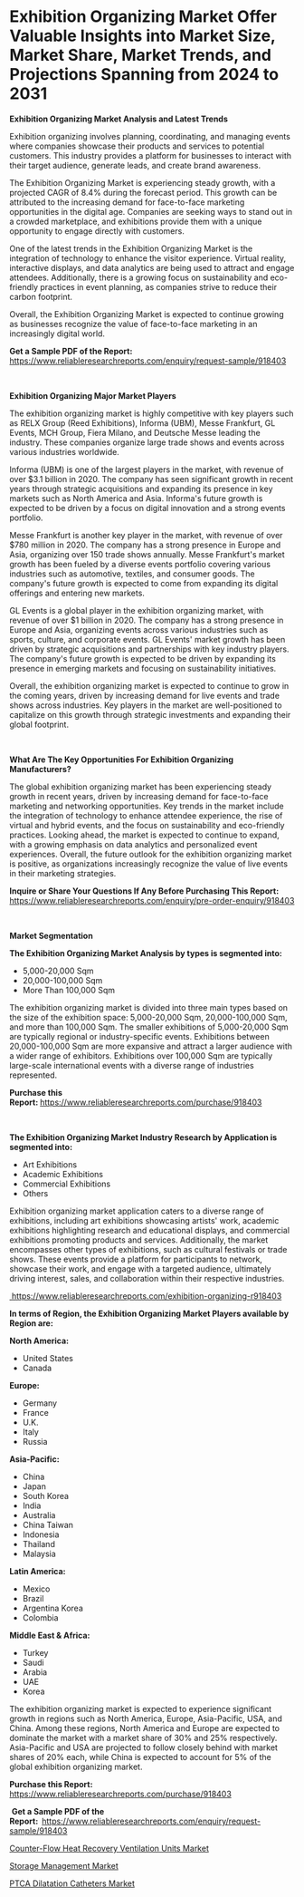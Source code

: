 <p><h1>Exhibition Organizing Market Offer Valuable Insights into Market Size, Market Share, Market Trends, and Projections Spanning from 2024 to 2031</h1></p><p><strong>Exhibition Organizing Market Analysis and Latest Trends</strong></p>
<p><p>Exhibition organizing involves planning, coordinating, and managing events where companies showcase their products and services to potential customers. This industry provides a platform for businesses to interact with their target audience, generate leads, and create brand awareness.</p><p>The Exhibition Organizing Market is experiencing steady growth, with a projected CAGR of 8.4% during the forecast period. This growth can be attributed to the increasing demand for face-to-face marketing opportunities in the digital age. Companies are seeking ways to stand out in a crowded marketplace, and exhibitions provide them with a unique opportunity to engage directly with customers.</p><p>One of the latest trends in the Exhibition Organizing Market is the integration of technology to enhance the visitor experience. Virtual reality, interactive displays, and data analytics are being used to attract and engage attendees. Additionally, there is a growing focus on sustainability and eco-friendly practices in event planning, as companies strive to reduce their carbon footprint.</p><p>Overall, the Exhibition Organizing Market is expected to continue growing as businesses recognize the value of face-to-face marketing in an increasingly digital world.</p></p>
<p><strong>Get a Sample PDF of the Report:&nbsp;</strong> <a href="https://www.reliableresearchreports.com/enquiry/request-sample/918403">https://www.reliableresearchreports.com/enquiry/request-sample/918403</a></p>
<p>&nbsp;</p>
<p><strong>Exhibition Organizing Major Market Players</strong></p>
<p><p>The exhibition organizing market is highly competitive with key players such as RELX Group (Reed Exhibitions), Informa (UBM), Messe Frankfurt, GL Events, MCH Group, Fiera Milano, and Deutsche Messe leading the industry. These companies organize large trade shows and events across various industries worldwide. </p><p>Informa (UBM) is one of the largest players in the market, with revenue of over $3.1 billion in 2020. The company has seen significant growth in recent years through strategic acquisitions and expanding its presence in key markets such as North America and Asia. Informa's future growth is expected to be driven by a focus on digital innovation and a strong events portfolio.</p><p>Messe Frankfurt is another key player in the market, with revenue of over $780 million in 2020. The company has a strong presence in Europe and Asia, organizing over 150 trade shows annually. Messe Frankfurt's market growth has been fueled by a diverse events portfolio covering various industries such as automotive, textiles, and consumer goods. The company's future growth is expected to come from expanding its digital offerings and entering new markets.</p><p>GL Events is a global player in the exhibition organizing market, with revenue of over $1 billion in 2020. The company has a strong presence in Europe and Asia, organizing events across various industries such as sports, culture, and corporate events. GL Events' market growth has been driven by strategic acquisitions and partnerships with key industry players. The company's future growth is expected to be driven by expanding its presence in emerging markets and focusing on sustainability initiatives.</p><p>Overall, the exhibition organizing market is expected to continue to grow in the coming years, driven by increasing demand for live events and trade shows across industries. Key players in the market are well-positioned to capitalize on this growth through strategic investments and expanding their global footprint.</p></p>
<p>&nbsp;</p>
<p><strong>What Are The Key Opportunities For Exhibition Organizing Manufacturers?</strong></p>
<p><p>The global exhibition organizing market has been experiencing steady growth in recent years, driven by increasing demand for face-to-face marketing and networking opportunities. Key trends in the market include the integration of technology to enhance attendee experience, the rise of virtual and hybrid events, and the focus on sustainability and eco-friendly practices. Looking ahead, the market is expected to continue to expand, with a growing emphasis on data analytics and personalized event experiences. Overall, the future outlook for the exhibition organizing market is positive, as organizations increasingly recognize the value of live events in their marketing strategies.</p></p>
<p><strong>Inquire or Share Your Questions If Any Before Purchasing This Report:</strong> <a href="https://www.reliableresearchreports.com/enquiry/pre-order-enquiry/918403">https://www.reliableresearchreports.com/enquiry/pre-order-enquiry/918403</a></p>
<p>&nbsp;</p>
<p><strong>Market Segmentation</strong></p>
<p><strong>The Exhibition Organizing Market Analysis by types is segmented into:</strong></p>
<p><ul><li>5,000-20,000 Sqm</li><li>20,000-100,000 Sqm</li><li>More Than 100,000 Sqm</li></ul></p>
<p><p>The exhibition organizing market is divided into three main types based on the size of the exhibition space: 5,000-20,000 Sqm, 20,000-100,000 Sqm, and more than 100,000 Sqm. The smaller exhibitions of 5,000-20,000 Sqm are typically regional or industry-specific events. Exhibitions between 20,000-100,000 Sqm are more expansive and attract a larger audience with a wider range of exhibitors. Exhibitions over 100,000 Sqm are typically large-scale international events with a diverse range of industries represented.</p></p>
<p><strong>Purchase this Report:&nbsp;</strong><a href="https://www.reliableresearchreports.com/purchase/918403">https://www.reliableresearchreports.com/purchase/918403</a></p>
<p>&nbsp;</p>
<p><strong>The Exhibition Organizing Market Industry Research by Application is segmented into:</strong></p>
<p><ul><li>Art Exhibitions</li><li>Academic Exhibitions</li><li>Commercial Exhibitions</li><li>Others</li></ul></p>
<p><p>Exhibition organizing market application caters to a diverse range of exhibitions, including art exhibitions showcasing artists' work, academic exhibitions highlighting research and educational displays, and commercial exhibitions promoting products and services. Additionally, the market encompasses other types of exhibitions, such as cultural festivals or trade shows. These events provide a platform for participants to network, showcase their work, and engage with a targeted audience, ultimately driving interest, sales, and collaboration within their respective industries.</p></p>
<p><a href="https://www.reliableresearchreports.com/exhibition-organizing-r918403">&nbsp;https://www.reliableresearchreports.com/exhibition-organizing-r918403</a></p>
<p><strong>In terms of Region, the Exhibition Organizing Market Players available by Region are:</strong></p>
<p>
    <p> <strong> North America: </strong>
        <ul>
            <li>United States</li>
            <li>Canada</li>
        </ul>
        </p> 
    <p> <strong> Europe: </strong>
        <ul>
            <li>Germany</li>
            <li>France</li>
            <li>U.K.</li>
            <li>Italy</li>
            <li>Russia</li>
        </ul>
        </p> 
    <p> <strong> Asia-Pacific: </strong>
        <ul>
            <li>China</li>
            <li>Japan</li>
            <li>South Korea</li>
            <li>India</li>
            <li>Australia</li>
            <li>China Taiwan</li>
            <li>Indonesia</li>
            <li>Thailand</li>
            <li>Malaysia</li>
        </ul>
        </p> 
    <p> <strong> Latin America: </strong>
        <ul>
            <li>Mexico</li>
            <li>Brazil</li>
            <li>Argentina Korea</li>
            <li>Colombia</li>
        </ul>
        </p> 
    <p> <strong> Middle East & Africa: </strong>
        <ul>
            <li>Turkey</li>
            <li>Saudi</li>
            <li>Arabia</li>
            <li>UAE</li>
            <li>Korea</li>
        </ul>
    </p>
    </p>
<p><p>The exhibition organizing market is expected to experience significant growth in regions such as North America, Europe, Asia-Pacific, USA, and China. Among these regions, North America and Europe are expected to dominate the market with a market share of 30% and 25% respectively. Asia-Pacific and USA are projected to follow closely behind with market shares of 20% each, while China is expected to account for 5% of the global exhibition organizing market.</p></p>
<p><strong>Purchase this Report: </strong><a href="https://www.reliableresearchreports.com/purchase/918403">https://www.reliableresearchreports.com/purchase/918403</a></p>
<p>&nbsp;<strong>Get a Sample PDF of the Report:&nbsp;&nbsp;</strong><a href="https://www.reliableresearchreports.com/enquiry/request-sample/918403">https://www.reliableresearchreports.com/enquiry/request-sample/918403</a></p>
<p><strong></strong></p>
<p><p><a href="https://www.linkedin.com/pulse/counter-flow-heat-recovery-ventilation-units-market-tazxc">Counter-Flow Heat Recovery Ventilation Units Market</a></p><p><a href="https://github.com/lorenzaSchmeler/Market-Research-Report-List-1/blob/main/storage-management-market.md">Storage Management Market</a></p><p><a href="https://www.linkedin.com/pulse/analyzing-ptca-dilatation-catheters-market-global-industry-mr8nf">PTCA Dilatation Catheters Market</a></p></p>